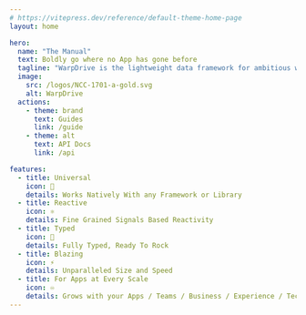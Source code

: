 ```yaml
---
# https://vitepress.dev/reference/default-theme-home-page
layout: home

hero:
  name: "The Manual"
  text: Boldly go where no App has gone before
  tagline: "WarpDrive is the lightweight data framework for ambitious web applications — universal, typed, reactive, and ready to scale."
  image:
    src: /logos/NCC-1701-a-gold.svg
    alt: WarpDrive
  actions:
    - theme: brand
      text: Guides
      link: /guide
    - theme: alt
      text: API Docs
      link: /api

features:
  - title: Universal
    icon: 🌌
    details: Works Natively With any Framework or Library
  - title: Reactive
    icon: ⚛️
    details: Fine Grained Signals Based Reactivity
  - title: Typed
    icon: 💚
    details: Fully Typed, Ready To Rock
  - title: Blazing
    icon: ⚡️
    details: Unparalleled Size and Speed
  - title: For Apps at Every Scale
    icon: ♾️
    details: Grows with your Apps / Teams / Business / Experience / Tech Choices
---
```


